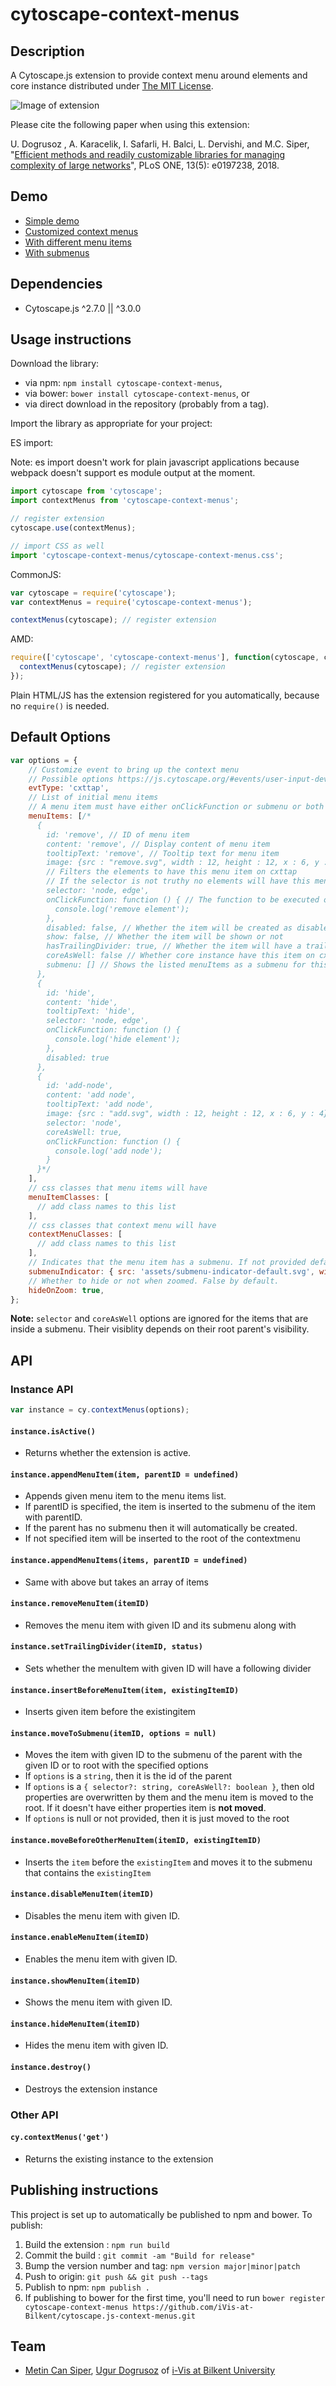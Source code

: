 cytoscape-context-menus
================================================================================


## Description

A Cytoscape.js extension to provide context menu around elements and core instance distributed under [The MIT License](https://opensource.org/licenses/MIT).

![Image of extension](assets/example.png)

Please cite the following paper when using this extension:

U. Dogrusoz , A. Karacelik, I. Safarli, H. Balci, L. Dervishi, and M.C. Siper, "[Efficient methods and readily customizable libraries for managing complexity of large networks](https://doi.org/10.1371/journal.pone.0197238)", PLoS ONE, 13(5): e0197238, 2018.

## Demo

* [Simple demo](https://raw.githack.com/iVis-at-Bilkent/cytoscape.js-context-menus/unstable/demo.html)
* [Customized context menus](https://raw.githack.com/iVis-at-Bilkent/cytoscape.js-context-menus/unstable/demo-customized.html) 
* [With different menu items](https://raw.githack.com/iVis-at-Bilkent/cytoscape.js-context-menus/unstable/demo-show-hide-menuitem.html)
* [With submenus](https://raw.githack.com/iVis-at-Bilkent/cytoscape.js-context-menus/unstable/demo-submenu.html)

## Dependencies

 * Cytoscape.js ^2.7.0 || ^3.0.0


## Usage instructions

Download the library:
 * via npm: `npm install cytoscape-context-menus`,
 * via bower: `bower install cytoscape-context-menus`, or
 * via direct download in the repository (probably from a tag).

Import the library as appropriate for your project:

ES import:

Note: es import doesn't work for plain javascript applications because webpack doesn't support es module output at the moment.

```js
import cytoscape from 'cytoscape';
import contextMenus from 'cytoscape-context-menus';

// register extension
cytoscape.use(contextMenus);

// import CSS as well
import 'cytoscape-context-menus/cytoscape-context-menus.css';
```

CommonJS:
```js
var cytoscape = require('cytoscape');
var contextMenus = require('cytoscape-context-menus');

contextMenus(cytoscape); // register extension
```

AMD:
```js
require(['cytoscape', 'cytoscape-context-menus'], function(cytoscape, contextMenus) {
  contextMenus(cytoscape); // register extension
});
```

Plain HTML/JS has the extension registered for you automatically, because no `require()` is needed.

## Default Options
```js
var options = {
    // Customize event to bring up the context menu
    // Possible options https://js.cytoscape.org/#events/user-input-device-events
    evtType: 'cxttap',
    // List of initial menu items
    // A menu item must have either onClickFunction or submenu or both
    menuItems: [/*
      {
        id: 'remove', // ID of menu item
        content: 'remove', // Display content of menu item
        tooltipText: 'remove', // Tooltip text for menu item
        image: {src : "remove.svg", width : 12, height : 12, x : 6, y : 4}, // menu icon
        // Filters the elements to have this menu item on cxttap
        // If the selector is not truthy no elements will have this menu item on cxttap
        selector: 'node, edge', 
        onClickFunction: function () { // The function to be executed on click
          console.log('remove element');
        },
        disabled: false, // Whether the item will be created as disabled
        show: false, // Whether the item will be shown or not
        hasTrailingDivider: true, // Whether the item will have a trailing divider
        coreAsWell: false // Whether core instance have this item on cxttap
        submenu: [] // Shows the listed menuItems as a submenu for this item. An item must have either submenu or onClickFunction or both.
      },
      {
        id: 'hide',
        content: 'hide',
        tooltipText: 'hide',
        selector: 'node, edge',
        onClickFunction: function () {
          console.log('hide element');
        },
        disabled: true
      },
      {
        id: 'add-node',
        content: 'add node',
        tooltipText: 'add node',
        image: {src : "add.svg", width : 12, height : 12, x : 6, y : 4},
        selector: 'node',
        coreAsWell: true,
        onClickFunction: function () {
          console.log('add node');
        }
      }*/
    ],
    // css classes that menu items will have
    menuItemClasses: [
      // add class names to this list
    ],
    // css classes that context menu will have
    contextMenuClasses: [
      // add class names to this list
    ],
    // Indicates that the menu item has a submenu. If not provided default one will be used
    submenuIndicator: { src: 'assets/submenu-indicator-default.svg', width: 12, height: 12 },
    // Whether to hide or not when zoomed. False by default.
    hideOnZoom: true,
};
```

**Note:** `selector` and `coreAsWell` options are ignored for the items that are inside a submenu. Their visiblity depends on their root parent's visibility. 

## API

### Instance API

```js
var instance = cy.contextMenus(options);
```

#### `instance.isActive()`
* Returns whether the extension is active.

#### `instance.appendMenuItem(item, parentID = undefined)`
* Appends given menu item to the menu items list.
* If parentID is specified, the item is inserted to the submenu of the item with parentID. 
* If the parent has no submenu then it will automatically be created. 
* If not specified item will be inserted to the root of the contextmenu

#### `instance.appendMenuItems(items, parentID = undefined)`
* Same with above but takes an array of items

#### `instance.removeMenuItem(itemID)`
* Removes the menu item with given ID and its submenu along with

#### `instance.setTrailingDivider(itemID, status)`
* Sets whether the menuItem with given ID will have a following divider

#### `instance.insertBeforeMenuItem(item, existingItemID)`
* Inserts given item before the existingitem

#### `instance.moveToSubmenu(itemID, options = null)`
* Moves the item with given ID to the submenu of the parent with the given ID or to root with the specified options
* If `options` is a `string`, then it is the id of the parent
* If `options` is a `{ selector?: string, coreAsWell?: boolean }`, then old properties are overwritten by them and the menu item is moved to the root. If it doesn't have either properties item is **not moved**.
* If `options` is null or not provided, then it is just moved to the root  

#### `instance.moveBeforeOtherMenuItem(itemID, existingItemID)`
* Inserts the `item` before the `existingItem` and moves it to the submenu that contains the `existingItem`

#### `instance.disableMenuItem(itemID)`
* Disables the menu item with given ID.

#### `instance.enableMenuItem(itemID)`
* Enables the menu item with given ID.

#### `instance.showMenuItem(itemID)`
* Shows the menu item with given ID.

#### `instance.hideMenuItem(itemID)`
* Hides the menu item with given ID.

#### `instance.destroy()`
* Destroys the extension instance

### Other API

#### ```cy.contextMenus('get')```
* Returns the existing instance to the extension

## Publishing instructions

This project is set up to automatically be published to npm and bower.  To publish:

1. Build the extension : `npm run build`
1. Commit the build : `git commit -am "Build for release"`
1. Bump the version number and tag: `npm version major|minor|patch`
1. Push to origin: `git push && git push --tags`
1. Publish to npm: `npm publish .`
1. If publishing to bower for the first time, you'll need to run `bower register cytoscape-context-menus https://github.com/iVis-at-Bilkent/cytoscape.js-context-menus.git`

## Team

  * [Metin Can Siper](https://github.com/metincansiper), [Ugur Dogrusoz](https://github.com/ugurdogrusoz) of [i-Vis at Bilkent University](http://www.cs.bilkent.edu.tr/~ivis)
